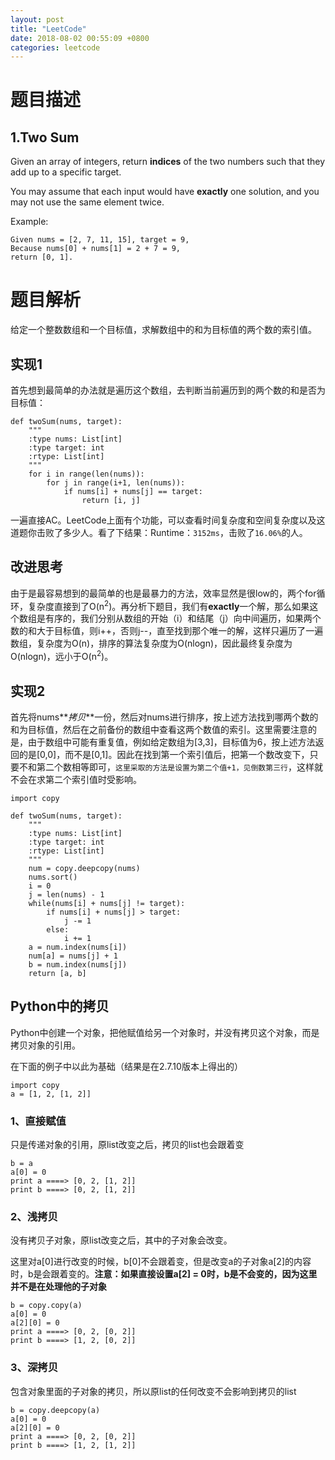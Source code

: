 ```yaml
---
layout: post
title: "LeetCode"
date: 2018-08-02 00:55:09 +0800
categories: leetcode
---
```

# 题目描述
## 1.Two Sum
Given an array of integers, return **indices** of the two numbers such that they add up to a specific target.

You may assume that each input would have **exactly** one solution, and you may not use the same element twice.

Example:

	Given nums = [2, 7, 11, 15], target = 9,
	Because nums[0] + nums[1] = 2 + 7 = 9,
	return [0, 1].

# 题目解析
给定一个整数数组和一个目标值，求解数组中的和为目标值的两个数的索引值。

## 实现1
首先想到最简单的办法就是遍历这个数组，去判断当前遍历到的两个数的和是否为目标值：

``` 
def twoSum(nums, target):
	"""
	:type nums: List[int]
	:type target: int
	:rtype: List[int]
	"""
	for i in range(len(nums)):
		for j in range(i+1, len(nums)):
			if nums[i] + nums[j] == target:
				return [i, j]
```
一遍直接AC。LeetCode上面有个功能，可以查看时间复杂度和空间复杂度以及这道题你击败了多少人。看了下结果：Runtime：`3152ms`，击败了`16.06%`的人。

## 改进思考
由于是最容易想到的最简单的也是最暴力的方法，效率显然是很low的，两个for循环，复杂度直接到了O(n<sup>2</sup>)。再分析下题目，我们有**exactly**一个解，那么如果这个数组是有序的，我们分别从数组的开始（i）和结尾（j）向中间遍历，如果两个数的和大于目标值，则i++，否则j--，直至找到那个唯一的解，这样只遍历了一遍数组，复杂度为O(n)，排序的算法复杂度为O(nlogn)，因此最终复杂度为O(nlogn)，远小于O(n<sup>2</sup>)。

## 实现2
首先将nums**_拷贝_**一份，然后对nums进行排序，按上述方法找到哪两个数的和为目标值，然后在之前备份的数组中查看这两个数值的索引。这里需要注意的是，由于数组中可能有重复值，例如给定数组为[3,3]，目标值为6，按上述方法返回的是[0,0]，而不是[0,1]。因此在找到第一个索引值后，把第一个数改变下，只要不和第二个数相等即可，`这里采取的方法是设置为第二个值+1，见倒数第三行`，这样就不会在求第二个索引值时受影响。

```
import copy

def twoSum(nums, target):
    """
    :type nums: List[int]
    :type target: int
    :rtype: List[int]
    """
    num = copy.deepcopy(nums)
    nums.sort()
    i = 0
    j = len(nums) - 1
    while(nums[i] + nums[j] != target):
        if nums[i] + nums[j] > target:
            j -= 1
        else:
            i += 1
    a = num.index(nums[i])
    num[a] = nums[j] + 1
    b = num.index(nums[j])
    return [a, b]
```

## Python中的拷贝
Python中创建一个对象，把他赋值给另一个对象时，并没有拷贝这个对象，而是拷贝对象的引用。

在下面的例子中以此为基础（结果是在2.7.10版本上得出的）

```
import copy
a = [1, 2, [1, 2]]
```
### 1、直接赋值
只是传递对象的引用，原list改变之后，拷贝的list也会跟着变

```
b = a
a[0] = 0
print a ====> [0, 2, [1, 2]]
print b ====> [0, 2, [1, 2]]
```

### 2、浅拷贝
没有拷贝子对象，原list改变之后，其中的子对象会改变。

这里对a[0]进行改变的时候，b[0]不会跟着变，但是改变a的子对象a[2]的内容时，b是会跟着变的。**注意：如果直接设置a[2] = 0时，b是不会变的，因为这里并不是在处理他的子对象**

```
b = copy.copy(a)
a[0] = 0
a[2][0] = 0
print a ====> [0, 2, [0, 2]]
print b ====> [1, 2, [0, 2]]
```

### 3、深拷贝
包含对象里面的子对象的拷贝，所以原list的任何改变不会影响到拷贝的list

```
b = copy.deepcopy(a)
a[0] = 0
a[2][0] = 0
print a ====> [0, 2, [0, 2]]
print b ====> [1, 2, [1, 2]]
```








